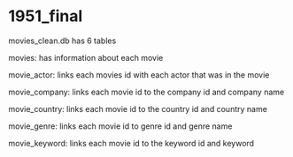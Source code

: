 # 1951_final
movies_clean.db has 6 tables

movies: has information about each movie

movie_actor: links each movies id with each actor that was in the movie

movie_company: links each movie id to the company id and company name

movie_country: links each movie id to the country id and country name

movie_genre: links each movie id to genre id and genre name

movie_keyword: links each movie id to the keyword id and keyword

